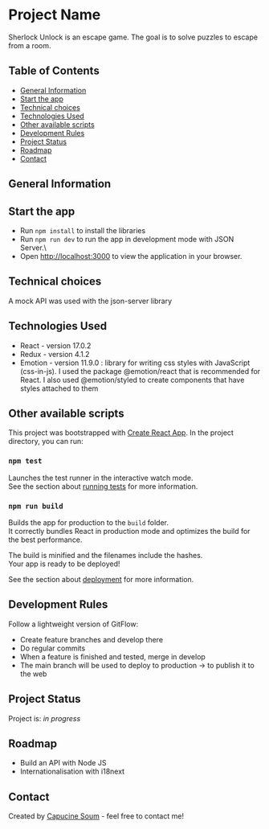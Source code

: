 # Project Name

Sherlock Unlock is an escape game. The goal is to solve puzzles to escape from a room.

<!-- TODO > Live demo [_here_](https://www.example.com).
-->

## Table of Contents

- [General Information](#general-information)
- [Start the app](#start-app)
- [Technical choices](#technical-choices)
- [Technologies Used](#technologies-used)
- [Other available scripts](#available-scripts)
- [Development Rules](#development-rules)
- [Project Status](#project-status)
- [Roadmap](#roadmap)
- [Contact](#contact)

## General Information

## Start the app

- Run `npm install` to install the libraries
- Run `npm run dev` to run the app in development mode with JSON Server.\
- Open [http://localhost:3000](http://localhost:3000) to view the application in your browser.

## Technical choices

A mock API was used with the json-server library

## Technologies Used

- React - version 17.0.2
- Redux - version 4.1.2
- Emotion - version 11.9.0 : library for writing css styles with JavaScript (css-in-js). I used the package @emotion/react that is recommended for React. I also used @emotion/styled to create components that have styles attached to them

## Other available scripts

This project was bootstrapped with [Create React App](https://github.com/facebook/create-react-app). In the project directory, you can run:

### `npm test`

<!-- TODO to configure and to create test file -->

Launches the test runner in the interactive watch mode.\
See the section about [running tests](https://facebook.github.io/create-react-app/docs/running-tests) for more information.

### `npm run build`

Builds the app for production to the `build` folder.\
It correctly bundles React in production mode and optimizes the build for the best performance.

The build is minified and the filenames include the hashes.\
Your app is ready to be deployed!

See the section about [deployment](https://facebook.github.io/create-react-app/docs/deployment) for more information.

## Development Rules

Follow a lightweight version of GitFlow:

- Create feature branches and develop there
- Do regular commits
- When a feature is finished and tested, merge in develop
- The main branch will be used to deploy to production -> to publish it to the web

## Project Status

Project is: _in progress_

## Roadmap

- Build an API with Node JS
- Internationalisation with i18next

## Contact

Created by [Capucine Soum](mailto:soum.capucine@gmail.com) - feel free to contact me!
